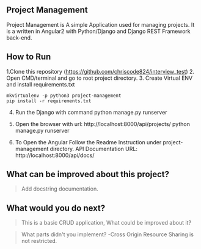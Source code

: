## Project Management 
Project Management is A simple Application used for managing projects.
It is a written in Angular2 with Python/Django and Django REST Framework back-end.

## How to Run
1.Clone this repository (https://github.com/chriscode824/interview_test)
2. Open CMD/terminal and go to root project directory.
3. Create Virtual ENV  and install requirements.txt

    mkvirtualenv -p python3 project-management
    pip install -r requirements.txt

4. Run the Django with command 
 python manage.py runserver 

5. Open the browser with url: http://localhost:8000/api/projects/
 python manage.py runserver 

6. To Open the Angular Follow the Readme Instruction under project-management directory.
API Documentation URL:
http://localhost:8000/api/docs/

## What can be improved about this project?
> Add docstring documentation.

## What would you do next?
>This is a basic CRUD application, What could be improved about it?
 
>What parts didn't you implement?
-Cross Origin Resource Sharing is not restricted.
